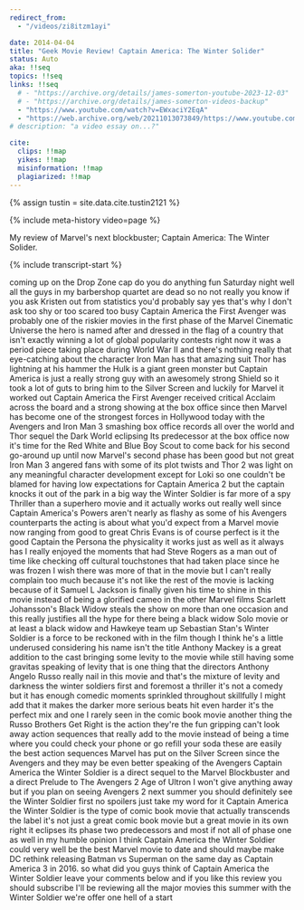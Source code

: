 ```yaml
---
redirect_from:
  - "/videos/zi8itzm1ayi"

date: 2014-04-04
title: "Geek Movie Review! Captain America: The Winter Solider"
status: Auto
aka: !!seq
topics: !!seq
links: !!seq
  # - "https://archive.org/details/james-somerton-youtube-2023-12-03"
  # - "https://archive.org/details/james-somerton-videos-backup"
  - "https://www.youtube.com/watch?v=EWxaciY2EqA"
  - "https://web.archive.org/web/20211013073849/https://www.youtube.com/watch?v=zi8ITzM1aYI"
# description: "a video essay on...?"

cite:
  clips: !!map
  yikes: !!map
  misinformation: !!map
  plagiarized: !!map
---
```

{% assign tustin = site.data.cite.tustin2121 %}

<compare>
{% include meta-history video=page %}
<credits class="desc">

My review of Marvel's next blockbuster; Captain America: The Winter Solider.

</credits>
</compare>

{% include transcript-start %}

coming up on the Drop Zone cap do you do anything fun Saturday night well all
the guys in my barbershop quartet are dead so no not really you know if you ask
Kristen out from statistics you'd probably say yes that's why I don't ask too
shy or too scared too busy Captain America the First Avenger was probably one of
the riskier movies in the first phase of the Marvel Cinematic Universe the hero
is named after and dressed in the flag of a country that isn't exactly winning a
lot of global popularity contests right now it was a period piece taking place
during World War II and there's nothing really that eye-catching about the
character Iron Man has that amazing suit Thor has lightning at his hammer the
Hulk is a giant green monster but Captain America is just a really strong guy
with an awesomely strong Shield so it took a lot of guts to bring him to the
Silver Screen and luckily for Marvel it worked out Captain America the First
Avenger received critical Acclaim across the board and a strong showing at the
box office since then Marvel has become one of the strongest forces in Hollywood
today with the Avengers and Iron Man 3 smashing box office records all over the
world and Thor sequel the Dark World eclipsing Its predecessor at the box office
now it's time for the Red White and Blue Boy Scout to come back for his second
go-around up until now Marvel's second phase has been good but not great Iron
Man 3 angered fans with some of its plot twists and Thor 2 was light on any
meaningful character development except for Loki so one couldn't be blamed for
having low expectations for Captain America 2 but the captain knocks it out of
the park in a big way the Winter Soldier is far more of a spy Thriller than a
superhero movie and it actually works out really well since Captain America's
Powers aren't nearly as flashy as some of his Avengers counterparts the acting
is about what you'd expect from a Marvel movie now ranging from good to great
Chris Evans is of course perfect is it the good Captain the Persona the
physicality it works just as well as it always has I really enjoyed the moments
that had Steve Rogers as a man out of time like checking off cultural
touchstones that had taken place since he was frozen I wish there was more of
that in the movie but I can't really complain too much because it's not like the
rest of the movie is lacking because of it Samuel L Jackson is finally given his
time to shine in this movie instead of being a glorified cameo in the other
Marvel films Scarlett Johansson's Black Widow steals the show on more than one
occasion and this really justifies all the hype for there being a black widow
Solo movie or at least a black widow and Hawkeye team up Sebastian Stan's Winter
Soldier is a force to be reckoned with in the film though I think he's a little
underused considering his name isn't the title Anthony Mackey is a great
addition to the cast bringing some levity to the movie while still having some
gravitas speaking of levity that is one thing that the directors Anthony Angelo
Russo really nail in this movie and that's the mixture of levity and darkness
the winter soldiers first and foremost a thriller it's not a comedy but it has
enough comedic moments sprinkled throughout skillfully I might add that it makes
the darker more serious beats hit even harder it's the perfect mix and one I
rarely seen in the comic book movie another thing the Russo Brothers Get Right
is the action they're the fun gripping can't look away action sequences that
really add to the movie instead of being a time where you could check your phone
or go refill your soda these are easily the best action sequences Marvel has put
on the Silver Screen since the Avengers and they may be even better speaking of
the Avengers Captain America the Winter Soldier is a direct sequel to the Marvel
Blockbuster and a direct Prelude to The Avengers 2 Age of Ultron I won't give
anything away but if you plan on seeing Avengers 2 next summer you should
definitely see the Winter Soldier first no spoilers just take my word for it
Captain America the Winter Soldier is the type of comic book movie that actually
transcends the label it's not just a great comic book movie but a great movie in
its own right it eclipses its phase two predecessors and most if not all of
phase one as well in my humble opinion I think Captain America the Winter
Soldier could very well be the best Marvel movie to date and should maybe make
DC rethink releasing Batman vs Superman on the same day as Captain America 3 in
2016. so what did you guys think of Captain America the Winter Soldier leave
your comments below and if you like this review you should subscribe I'll be
reviewing all the major movies this summer with the Winter Soldier we're offer
one hell of a start